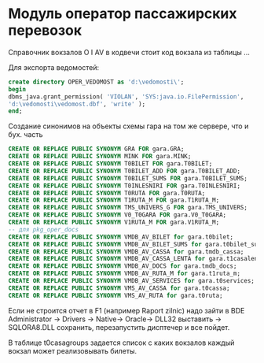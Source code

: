 # Модуль оператор пассажирских перевозок

Справочник вокзалов  O I AV в кодвечи стоит код вокзала из таблицы …

Для экспорта ведомостей:

```sql
create directory OPER_VEDOMOST as 'd:\vedomosti\';
begin
dbms_java.grant_permission( 'VIOLAN', 'SYS:java.io.FilePermission', 
'd:\vedomosti\vedomost.dbf', 'write' );
end;


```

 Создание синонимов на объекты схемы гара на том же сервере, что и бух. часть

```sql
CREATE OR REPLACE PUBLIC SYNONYM GRA FOR gara.GRA;
CREATE OR REPLACE PUBLIC SYNONYM MINK FOR gara.MINK;
CREATE OR REPLACE PUBLIC SYNONYM T0BILET FOR gara.T0BILET;
CREATE OR REPLACE PUBLIC SYNONYM T0BILET_ADD FOR gara.T0BILET_ADD;
CREATE OR REPLACE PUBLIC SYNONYM T0BILET_SUMS FOR gara.T0BILET_SUMS;
CREATE OR REPLACE PUBLIC SYNONYM T0INLESNIRI FOR gara.T0INLESNIRI;
CREATE OR REPLACE PUBLIC SYNONYM T0RUTA FOR gara.T0RUTA;
CREATE OR REPLACE PUBLIC SYNONYM T1RUTA_M FOR gara.T1RUTA_M;
CREATE OR REPLACE PUBLIC SYNONYM TMS_UNIVERS_G FOR gara.TMS_UNIVERS;
CREATE OR REPLACE PUBLIC SYNONYM V0_T0GARA FOR gara.V0_T0GARA;
CREATE OR REPLACE PUBLIC SYNONYM V1RUTA_M FOR gara.V1RUTA_M;
-- для pkg_oper_docs
CREATE OR REPLACE PUBLIC SYNONYM VMDB_AV_BILET for gara.t0bilet;
CREATE OR REPLACE PUBLIC SYNONYM VMDB_AV_BILET_SUMS for gara.t0bilet_sums;
CREATE OR REPLACE PUBLIC SYNONYM VMDB_AV_CASSA for gara.tmdb_cassa;
CREATE OR REPLACE PUBLIC SYNONYM VMDB_AV_CASSA_LENTA for gara.t1casalenta;
CREATE OR REPLACE PUBLIC SYNONYM VMDB_AV_DOCS for gara.tmdb_docs;
CREATE OR REPLACE PUBLIC SYNONYM VMDB_AV_RUTA_M for gara.t1ruta_m;
CREATE OR REPLACE PUBLIC SYNONYM VMDB_AV_SERVICES for gara.t0services;
CREATE OR REPLACE PUBLIC SYNONYM VMS_AV_CASSA for gara.t0cassa;
CREATE OR REPLACE PUBLIC SYNONYM VMS_AV_RUTA for gara.t0ruta;
```

Если не строится отчет в F1 \(например Raport zilnic\) надо зайти в BDE Administrator -&gt; Drivers -&gt; Native-&gt; Oracle-&gt; DLL32 выставить -&gt; SQLORA8.DLL сохранить, перезапустить дисптечер и все пойдет.

В таблице t0casagroups задается список с каких вокзалов каждый вокзал может реализовывать билеты.

